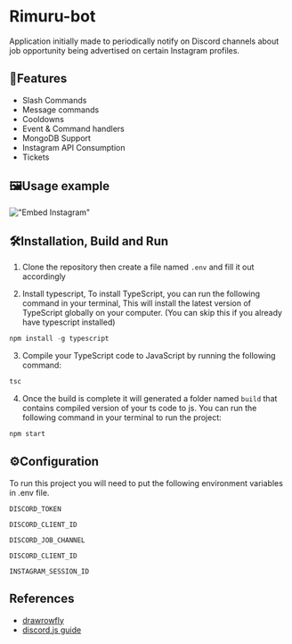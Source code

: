 # Rimuru-bot
Application initially made to periodically notify on Discord channels about job opportunity being advertised on certain Instagram profiles.


## 🤖Features

*  Slash Commands 
*  Message commands
*  Cooldowns
*  Event & Command handlers
*  MongoDB Support
*  Instagram API Consumption 
*  Tickets


## 🖼️Usage example

!["Embed Instagram"](https://i.imgur.com/LbSx5m0.png)


## 🛠️Installation, Build and Run
1) Clone the repository then create a file named `.env` and fill it out accordingly

1) Install typescript, To install TypeScript, you can run the following command in your terminal, This will install the latest version of TypeScript globally on your computer. (You can skip this if you already have typescript installed)
  ```ts
  npm install -g typescript
  ```
3) Compile your TypeScript code to JavaScript by running the following command:
```js
tsc
```
4) Once the build is complete it will generated a folder named `build` that contains compiled version of your ts code to js. You can run the following command in your terminal to run the project:
```js
npm start
```


## ⚙️Configuration

To run this project you will need to put the following environment variables in .env file.

`DISCORD_TOKEN`

`DISCORD_CLIENT_ID`

`DISCORD_JOB_CHANNEL`

`DISCORD_CLIENT_ID`

`INSTAGRAM_SESSION_ID`


## References

 - [drawrowfly](https://github.com/drawrowfly/instagram-scraper)
 - [discord.js guide](https://github.com/drawrowfly/instagram-scraper](https://discordjs.guide/)https://discordjs.guide/)
